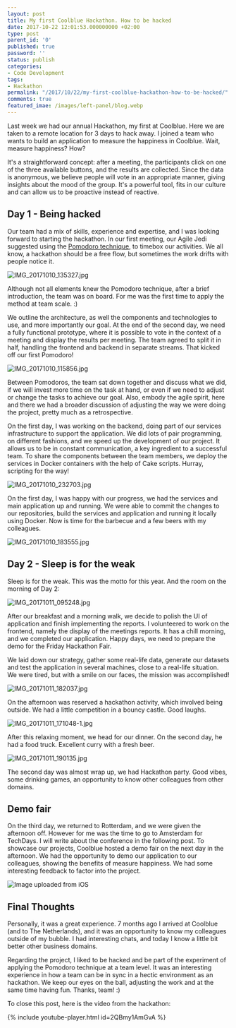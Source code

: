 ```yaml
---
layout: post
title: My first Coolblue Hackathon. How to be hacked
date: 2017-10-22 12:01:53.000000000 +02:00
type: post
parent_id: '0'
published: true
password: ''
status: publish
categories:
- Code Development
tags:
- Hackathon
permalink: "/2017/10/22/my-first-coolblue-hackathon-how-to-be-hacked/"
comments: true
featured_imae: /images/left-panel/blog.webp
---
```

Last week we had our annual Hackathon, my first at Coolblue. Here we are taken to a remote location for 3 days to hack away. I joined a team who wants to build an application to measure the happiness in Coolblue. Wait, measure happiness? How?

It's a straightforward concept: after a meeting, the participants click on one of the three available buttons, and the results are collected. Since the data is anonymous, we believe people will vote in an appropriate manner, giving insights about the mood of the group. It's a powerful tool, fits in our culture and can allow us to be proactive instead of reactive.

Day 1 - Being hacked
--------------------

Our team had a mix of skills, experience and expertise, and I was looking forward to starting the hackathon. In our first meeting, our Agile Jedi suggested using the [Pomodoro technique](https://en.wikipedia.org/wiki/Pomodoro_Technique), to timebox our activities. We all know, a hackathon should be a free flow, but sometimes the work drifts with people notice it.

![IMG_20171010_135327.jpg](/images/assets/img_20171010_135327.jpg)

Although not all elements knew the Pomodoro technique, after a brief introduction, the team was on board. For me was the first time to apply the method at team scale. :)

We outline the architecture, as well the components and technologies to use, and more importantly our goal. At the end of the second day, we need a fully functional prototype, where it is possible to vote in the context of a meeting and display the results per meeting. The team agreed to split it in half, handling the frontend and backend in separate streams. That kicked off our first Pomodoro!

![IMG_20171010_115856.jpg](/images/assets/img_20171010_115856.jpg)

Between Pomodoros, the team sat down together and discuss what we did, if we will invest more time on the task at hand, or even if we need to adjust or change the tasks to achieve our goal. Also, embody the agile spirit, here and there we had a broader discussion of adjusting the way we were doing the project, pretty much as a retrospective.

On the first day, I was working on the backend, doing part of our services infrastructure to support the application. We did lots of pair programming, on different fashions, and we speed up the development of our project. It allows us to be in constant communication, a key ingredient to a successful team. To share the components between the team members, we deploy the services in Docker containers with the help of Cake scripts. Hurray, scripting for the way!

![IMG_20171010_232703.jpg](/images/assets/img_20171010_232703.jpg)

On the first day, I was happy with our progress, we had the services and main application up and running. We were able to commit the changes to our repositories, build the services and application and running it locally using Docker. Now is time for the barbecue and a few beers with my colleagues.

![IMG_20171010_183555.jpg](/images/assets/img_20171010_183555.jpg)

Day 2 - Sleep is for the weak
-----------------------------

Sleep is for the weak. This was the motto for this year. And the room on the morning of Day 2:

![IMG_20171011_095248.jpg](/images/assets/img_20171011_095248.jpg)

After our breakfast and a morning walk, we decide to polish the UI of application and finish implementing the reports. I volunteered to work on the frontend, namely the display of the meetings reports. It has a chill morning, and we completed our application. Happy days, we need to prepare the demo for the Friday Hackathon Fair.

We laid down our strategy, gather some real-life data, generate our datasets and test the application in several machines, close to a real-life situation. We were tired, but with a smile on our faces, the mission was accomplished!

![IMG_20171011_182037.jpg](/images/assets/img_20171011_182037.jpg)

On the afternoon was reserved a hackathon activity, which involved being outside. We had a little competition in a bouncy castle. Good laughs.

![IMG_20171011_171048-1.jpg](/images/assets/img_20171011_171048-1.jpg)

After this relaxing moment, we head for our dinner. On the second day, he had a food truck. Excellent curry with a fresh beer.

![IMG_20171011_190135.jpg](/images/assets/img_20171011_190135.jpg)

The second day was almost wrap up, we had Hackathon party. Good vibes, some drinking games, an opportunity to know other colleagues from other domains.

Demo fair
---------

On the third day, we returned to Rotterdam, and we were given the afternoon off. However for me was the time to go to Amsterdam for TechDays. I will write about the conference in the following post. To showcase our projects, Coolblue hosted a demo fair on the next day in the afternoon. We had the opportunity to demo our application to our colleagues, showing the benefits of measure happiness. We had some interesting feedback to factor into the project.

![Image uploaded from iOS](/images/assets/image-uploaded-from-ios.jpg)

Final Thoughts
--------------

Personally, it was a great experience. 7 months ago I arrived at Coolblue (and to The Netherlands), and it was an opportunity to know my colleagues outside of my bubble. I had interesting chats, and today I know a little bit better other business domains.

Regarding the project, I liked to be hacked and be part of the experiment of applying the Pomodoro technique at a team level. It was an interesting experience in how a team can be in sync in a hectic environment as an hackathon. We keep our eyes on the ball, adjusting the work and at the same time having fun. Thanks, team! :)

To close this post, here is the video from the hackathon:

{% include youtube-player.html id=2QBmy1AmGvA %}